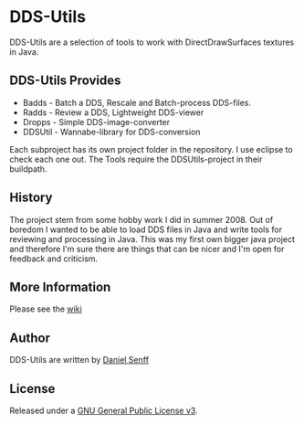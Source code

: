 # DDS-Utils

DDS-Utils are a selection of tools to work with DirectDrawSurfaces textures in Java.

## DDS-Utils Provides

- Badds - Batch a DDS, Rescale and Batch-process DDS-files.
- Radds - Review a DDS, Lightweight DDS-viewer
- Dropps - Simple DDS-image-converter
- DDSUtil - Wannabe-library for DDS-conversion

Each subproject has its own project folder in the repository. 
I use eclipse to check each one out. The Tools require the DDSUtils-project in their buildpath.

## History

The project stem from some hobby work I did in summer 2008. 
Out of boredom I wanted to be able to load DDS files in Java and write tools
for reviewing and processing in Java. This was my first own bigger java project and therefore
I'm sure there are things that can be nicer and I'm open for feedback and criticism. 


## More Information
Please see the [wiki][wiki]

## Author
DDS-Utils are written by [Daniel Senff][dahie]

## License
Released under a [GNU General Public License v3][license].

[dahie]: http://github.com/Dahie
[imagej]: http://rsb.info.nih.gov/ij/
[wiki]: http://wiki.github.com/Dahie/DDS-Utils
[license]: http://github.com/Dahie/DDS-Utils/blob/master/LICENSE.md
